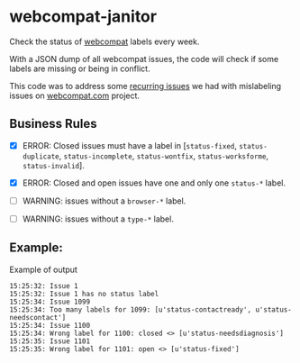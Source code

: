 # webcompat-janitor
Check the status of [webcompat](https://webcompat.com) labels every week.

With a JSON dump of all webcompat issues, the code will check if some labels are missing or being in conflict.

This code was to address some [recurring issues](https://github.com/webcompat/webcompat.com/issues/1251) we had with mislabeling issues on [webcompat.com](https://webcompat.com) project.

## Business Rules

* [x] ERROR: Closed issues must have a label in [`status-fixed`, `status-duplicate`, `status-incomplete`, `status-wontfix`, `status-worksforme`, `status-invalid`].
* [x] ERROR: Closed and open issues have one and only one `status-*` label.
* [ ] WARNING: issues without a `browser-*` label.
* [ ] WARNING: issues without a `type-*` label.


## Example:

Example of output

```
15:25:32: Issue 1
15:25:32: Issue 1 has no status label
15:25:34: Issue 1099
15:25:34: Too many labels for 1099: [u'status-contactready', u'status-needscontact']
15:25:34: Issue 1100
15:25:34: Wrong label for 1100: closed <> [u'status-needsdiagnosis']
15:25:35: Issue 1101
15:25:35: Wrong label for 1101: open <> [u'status-fixed']
```